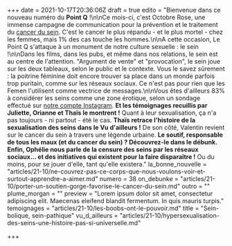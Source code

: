 +++
date = 2021-10-17T20:36:06Z
draft = true
edito = "Bienvenue dans ce nouveau numéro du **Point Q** !\n\nCe mois-ci, c'est Octobre Rose, une immense campagne de communication pour la prévention et le traitement du [cancer du sein](https://www.ameli.fr/assure/sante/themes/cancer-sein/comprendre-cancer-sein). C'est le cancer le plus répandu - et le plus mortel - chez les femmes, mais 1% des cas touche les hommes.\n\nA cette occasion, Le Point Q s'attaque à un monument de notre culture sexuelle : le sein !\n\nDans les films, dans les pubs, et même dans nos relations, le sein est au centre de l'attention. \"Argument de vente\" et \"provocation\", le sein joue sur les deux tableaux, selon le public et le contexte. Vous le savez sûrement : la poitrine féminine doit encore trouver sa place dans un monde parfois trop puritain, comme sur les réseaux sociaux. Ce n'est pas pour rien que les Femen l'utilisent comme vectrice de messages.\n\nVous êtes d'ailleurs 83% à considérer les seins comme une zone érotique, selon un sondage effectué sur [notre compte Instagram](https://www.instagram.com/lepoint.q/?hl=fr). **Et les témoignages recuillis par Juliette, Orianne et Thaïs le montrent !** Quant à leur sexualisation, ça n'a pas toujours - ni partout - été le cas. **Thaïs retrace l'histoire de la sexualisation des seins dans le Vu d'ailleurs !** De son côté, Valentin revient sur le cancer du sein à travers une légende urbaine. **Le soutif, responsable de tous les maux (et du cancer du sein) ? Découvrez-le dans le débunk.** **Enfin, Ophélie nous parle de la censure des seins par les réseaux sociaux... et des initiatives qui existent pour la faire disparaître !** Ou du moins, pour se jouer d'elle, tant qu'elle existera."
la_bonne_nouvelle = "articles/21-10/ne-couvrez-pas-ce-corps-que-nous-voulons-voir-et-surtout-apprendre-a-aimer.md"
numero = 38
on_debunke = "articles/21-10/porter-un-soutien-gorge-favorise-le-cancer-du-sein.md"
outro = ""
plume_morgan = ""
preview = "Lorem ipsum dolor sit amet, consectetur adipiscing elit. Maecenas eleifend blandit fermentum. In quis mauris turpis."
temoignages = "articles/21-10/les-boobs-ont-le-pouvoir.md"
title = "Sein-bolique, sein-pathique"
vu_d_ailleurs = "articles/21-10/hypersexualisation-des-seins-une-histoire-pas-si-universelle.md"

+++
